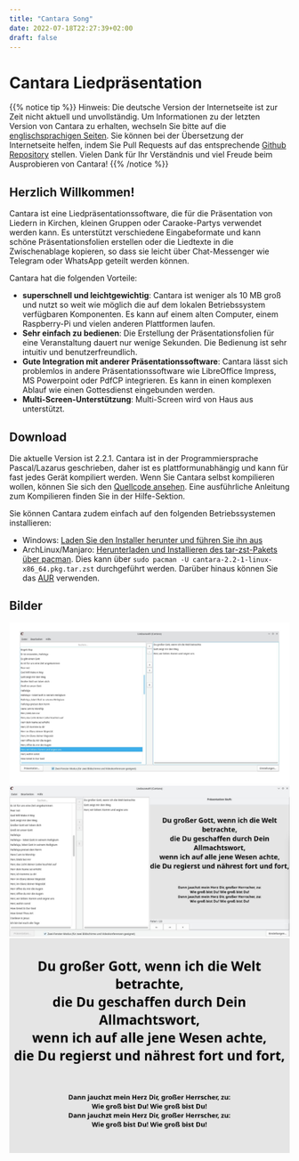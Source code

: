 ```yaml
---
title: "Cantara Song"
date: 2022-07-18T22:27:39+02:00
draft: false
---
```


# Cantara Liedpräsentation

{{% notice tip %}}
Hinweis: Die deutsche Version der Internetseite ist zur Zeit nicht aktuell und unvollständig. Um Informationen zu der letzten Version von Cantara zu erhalten, wechseln Sie bitte auf die [englischsprachigen Seiten](../en/).
Sie können bei der Übersetzung der Internetseite helfen, indem Sie Pull Requests auf das entsprechende [Github Repository](https://github.com/reckel-jm/cantara-webpage) stellen. Vielen Dank für Ihr Verständnis und viel Freude beim Ausprobieren von Cantara!
{{% /notice %}}

## Herzlich Willkommen!

Cantara ist eine Liedpräsentationssoftware, die für die Präsentation von Liedern in Kirchen, kleinen Gruppen oder Caraoke-Partys verwendet werden kann. Es unterstützt verschiedene Eingabeformate und kann schöne Präsentationsfolien erstellen oder die Liedtexte in die Zwischenablage kopieren, so dass sie leicht über Chat-Messenger wie Telegram oder WhatsApp geteilt werden können.

Cantara hat die folgenden Vorteile:

  * **superschnell und leichtgewichtig**: Cantara ist weniger als 10 MB groß und nutzt so weit wie möglich die auf dem lokalen Betriebssystem verfügbaren Komponenten. Es kann auf einem alten Computer, einem Raspberry-Pi und vielen anderen Plattformen laufen.
  * **Sehr einfach zu bedienen**: Die Erstellung der Präsentationsfolien für eine Veranstaltung dauert nur wenige Sekunden. Die Bedienung ist sehr intuitiv und benutzerfreundlich.
  * **Gute Integration mit anderer Präsentationssoftware**: Cantara lässt sich problemlos in andere Präsentationssoftware wie LibreOffice Impress, MS Powerpoint oder PdfCP integrieren. Es kann in einen komplexen Ablauf wie einen Gottesdienst eingebunden werden.
  * **Multi-Screen-Unterstützung**: Multi-Screen wird von Haus aus unterstützt.

## Download

Die aktuelle Version ist 2.2.1. Cantara ist in der Programmiersprache Pascal/Lazarus geschrieben, daher ist es plattformunabhängig und kann für fast jedes Gerät kompiliert werden. Wenn Sie Cantara selbst kompilieren wollen, können Sie sich den [Quellcode ansehen](https://github.com/reckel-jm/cantara/archive/refs/tags/v2.2.1.zip). Eine ausführliche Anleitung zum Kompilieren finden Sie in der Hilfe-Sektion.

Sie können Cantara zudem einfach auf den folgenden Betriebssystemen installieren:

  * Windows: [Laden Sie den Installer herunter und führen Sie ihn aus](https://github.com/reckel-jm/cantara/releases/download/v2.2.1/cantara2.2.1_setup_win64.exe)
  * ArchLinux/Manjaro: [Herunterladen und Installieren des tar-zst-Pakets über pacman](https://github.com/reckel-jm/cantara/releases/download/v2.2.1/cantara-2.2-1-x86_64.pkg.tar.zst). Dies kann über `sudo pacman -U cantara-2.2-1-linux-x86_64.pkg.tar.zst` durchgeführt werden. Darüber hinaus können Sie das [AUR](https://aur.archlinux.org/packages/cantara) verwenden.

## Bilder

![Cantara Overview](/images/cantara-overview.jpg?width=900)
![Cantara Multiscreen](/images/cantara-multiscreen.jpg?width=900)
![Cantara Song](/images/cantara-song.jpg?width=900)
